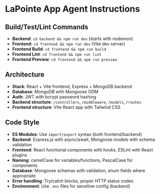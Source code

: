 # LaPointe App Agent Instructions

## Build/Test/Lint Commands
- **Backend**: `cd backend && npm run dev` (starts with nodemon)
- **Frontend**: `cd frontend && npm run dev` (Vite dev server)
- **Frontend Build**: `cd frontend && npm run build`
- **Frontend Lint**: `cd frontend && npm run lint`
- **Frontend Preview**: `cd frontend && npm run preview`

## Architecture
- **Stack**: React + Vite frontend, Express + MongoDB backend
- **Database**: MongoDB with Mongoose ODM
- **Auth**: JWT with bcrypt password hashing
- **Backend structure**: `/controllers`, `/middleware`, `/models`, `/routes`
- **Frontend structure**: Vite React app with Tailwind CSS

## Code Style
- **ES Modules**: Use `import/export` syntax (both frontend/backend)
- **Backend**: Express.js with async/await, Mongoose models with schema validation
- **Frontend**: React functional components with hooks, ESLint with React plugins
- **Naming**: camelCase for variables/functions, PascalCase for components
- **Database**: Mongoose schemas with validation, enum fields where appropriate
- **Error handling**: Try/catch blocks, proper HTTP status codes
- **Environment**: Use `.env` files for sensitive config (backend)
